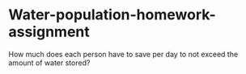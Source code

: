 # Water-population-homework-assignment
How much does each person have to save per day to not exceed the amount of water stored?
